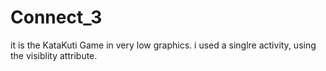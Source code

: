 # Connect_3
 it is the KataKuti Game in very low graphics.
 i used a singlre activity, using the visiblity attribute.
 

